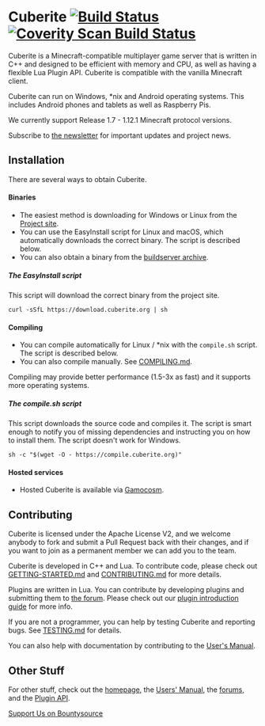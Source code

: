 Cuberite [![Build Status](https://img.shields.io/travis/cuberite/cuberite/master.svg?style=flat)](https://travis-ci.org/cuberite/cuberite) [![Coverity Scan Build Status](https://img.shields.io/coverity/scan/1930.svg)](https://scan.coverity.com/projects/1930)
========

Cuberite is a Minecraft-compatible multiplayer game server that is written in C++ and designed to be efficient with memory and CPU, as well as having a flexible Lua Plugin API. Cuberite is compatible with the vanilla Minecraft client.

Cuberite can run on Windows, *nix and Android operating systems. This includes Android phones and tablets as well as Raspberry Pis.

We currently support Release 1.7 - 1.12.1 Minecraft protocol versions.

Subscribe to [the newsletter](https://cuberite.org/news/#subscribe) for important updates and project news.

Installation
------------

There are several ways to obtain Cuberite.

#### Binaries

- The easiest method is downloading for Windows or Linux from the [Project site](https://cuberite.org/).
- You can use the EasyInstall script for Linux and macOS, which automatically downloads the correct binary. The script is described below.
- You can also obtain a binary from the [buildserver archive](https://builds.cuberite.org/).

##### The EasyInstall script

This script will download the correct binary from the project site.

    curl -sSfL https://download.cuberite.org | sh

#### Compiling

- You can compile automatically for Linux / *nix with the `compile.sh` script. The script is described below.
- You can also compile manually. See [COMPILING.md](https://github.com/cuberite/cuberite/blob/master/COMPILING.md).

Compiling may provide better performance (1.5-3x as fast) and it supports more operating systems.

##### The compile.sh script
This script downloads the source code and compiles it. The script is smart enough to notify you of missing dependencies and instructing you on how to install them. The script doesn't work for Windows.

    sh -c "$(wget -O - https://compile.cuberite.org)"

#### Hosted services

- Hosted Cuberite is available via [Gamocosm](https://gamocosm.com/).

Contributing
------------

Cuberite is licensed under the Apache License V2, and we welcome anybody to fork and submit a Pull Request back with their changes, and if you want to join as a permanent member we can add you to the team.

Cuberite is developed in C++ and Lua. To contribute code, please check out [GETTING-STARTED.md](https://github.com/cuberite/cuberite/blob/master/GETTING-STARTED.md) and [CONTRIBUTING.md](https://github.com/cuberite/cuberite/blob/master/CONTRIBUTING.md) for more details.

Plugins are written in Lua. You can contribute by developing plugins and submitting them to [the forum](https://forum.cuberite.org/forum-2.html). Please check out our [plugin introduction guide](http://api-docs.cuberite.org/Writing-a-Cuberite-plugin.html) for more info.

If you are not a programmer, you can help by testing Cuberite and reporting bugs. See [TESTING.md](https://github.com/cuberite/cuberite/blob/master/TESTING.md) for details.

You can also help with documentation by contributing to the [User's Manual](https://github.com/cuberite/users-manual).

Other Stuff
-----------

For other stuff, check out the [homepage](https://cuberite.org/), the [Users' Manual](https://book.cuberite.org/),
the [forums](https://forum.cuberite.org/), and the [Plugin API](https://api.cuberite.org/).

[Support Us on Bountysource](https://bountysource.com/teams/cuberite)
